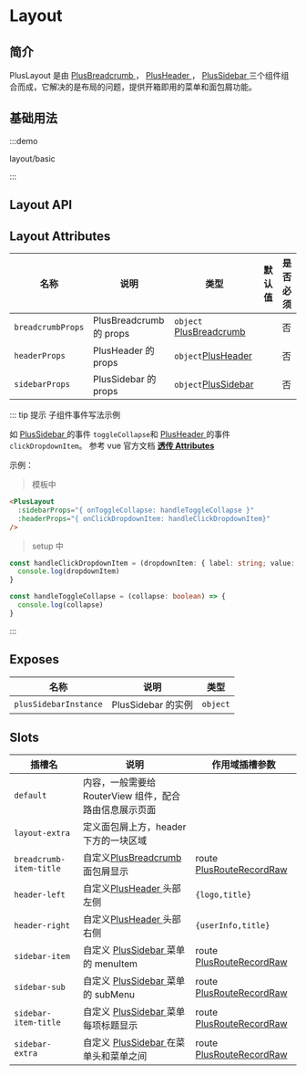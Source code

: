# Layout

## 简介

PlusLayout 是由 [PlusBreadcrumb ](/components/breadcrumb.html)， [PlusHeader ](/components/header.html)， [PlusSidebar ](/components/sidebar.html)三个组件组合而成，它解决的是布局的问题，提供开箱即用的菜单和面包屑功能。

## 基础用法

:::demo

layout/basic

:::

## Layout API

## Layout Attributes

| 名称              | 说明                    | 类型                                                                          | 默认值 | 是否必须 |
| ----------------- | ----------------------- | ----------------------------------------------------------------------------- | ------ | -------- |
| `breadcrumbProps` | PlusBreadcrumb 的 props | `object` [PlusBreadcrumb ](/components/breadcrumb.html#breadcrumb-attributes) |        | 否       |
| `headerProps`     | PlusHeader 的 props     | `object`[PlusHeader ](/components/header.html#header-attributes)              |        | 否       |
| `sidebarProps`    | PlusSidebar 的 props    | `object`[PlusSidebar ](/components/sidebar.html#sidebar-attributes)           |        | 否       |

::: tip 提示
子组件事件写法示例

如 [PlusSidebar ](/components/sidebar.html) 的事件 `toggleCollapse`和 [PlusHeader ](/components/header.html)的事件`clickDropdownItem`。 参考 vue 官方文档 **[透传 Attributes](https://cn.vuejs.org/guide/components/attrs.html)**

示例：

> 模板中

```html
<PlusLayout
  :sidebarProps="{ onToggleCollapse: handleToggleCollapse }"
  :headerProps="{ onClickDropdownItem: handleClickDropdownItem}"
/>
```

> setup 中

```ts
const handleClickDropdownItem = (dropdownItem: { label: string; value: string }) => {
  console.log(dropdownItem)
}

const handleToggleCollapse = (collapse: boolean) => {
  console.log(collapse)
}
```

:::

## Exposes

| 名称                  | 说明               | 类型     |
| --------------------- | ------------------ | -------- |
| `plusSidebarInstance` | PlusSidebar 的实例 | `object` |

## Slots

| 插槽名                  | 说明                                                              | 作用域插槽参数                                                       |
| ----------------------- | ----------------------------------------------------------------- | -------------------------------------------------------------------- |
| `default`               | 内容，一般需要给 RouterView 组件，配合路由信息展示页面            |                                                                      |
| `layout-extra`          | 定义面包屑上方，header 下方的一块区域                             |                                                                      |
| `breadcrumb-item-title` | 自定义[PlusBreadcrumb ](/components/breadcrumb.html)面包屑显示    | route [PlusRouteRecordRaw](/components/type.html#plusrouterecordraw) |
| `header-left`           | 自定义[PlusHeader ](/components/header.html)头部左侧              | `{logo,title}`                                                       |
| `header-right`          | 自定义[PlusHeader ](/components/header.html)头部右侧              | `{userInfo,title}`                                                   |
| `sidebar-item`          | 自定义 [PlusSidebar ](/components/sidebar.html)菜单的 menuItem    | route [PlusRouteRecordRaw](/components/type.html#plusrouterecordraw) |
| `sidebar-sub`           | 自定义 [PlusSidebar ](/components/sidebar.html)菜单的 subMenu     | route [PlusRouteRecordRaw](/components/type.html#plusrouterecordraw) |
| `sidebar-item-title`    | 自定义 [PlusSidebar ](/components/sidebar.html)菜单每项标题显示   | route [PlusRouteRecordRaw](/components/type.html#plusrouterecordraw) |
| `sidebar-extra`         | 自定义 [PlusSidebar ](/components/sidebar.html)在菜单头和菜单之间 | route [PlusRouteRecordRaw](/components/type.html#plusrouterecordraw) |
